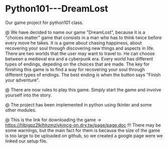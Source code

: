 # Python101---DreamLost
Our game project for python101 class.


  @ We have decided to name our game "DreamLost", because it
is a "choices matter" game that consists in a man who
has to think twice before every move he takes. It is a 
game about chasing happiness, about recovering your soul through
discovering new things and aspects in life.
  There are two worlds that the user may want to travel to.
He can choose between a medieval era and a cyberpunk era.
  Every world has different types of endings, depeding on
the choices that are made. 
  The key for finishing this game is to find a way for
recovering your soul through different types of endings.
The best ending is when the button says "Finish your
adventure".

  @ There are now rules to play this game. Simply start the
game and involve yourself into the story.

  @ The project has been implemented in python using tkinter and
some other modules.

  @ This is the link for downloading the game ->
  https://hlbigpz2lklhhzmzjykmcg-on.drv.tw/page/page.doc
  !!! There may be some warnings, but the main fact for them
  is because the size of the game is too large to be uploaded
  on github, so we created a google page were we linked our
  setup file.
  
